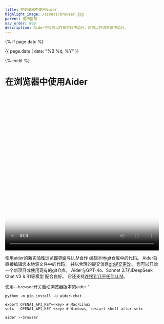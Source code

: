 ```yaml
---
title: 在浏览器中使用Aider
highlight_image: /assets/browser.jpg
parent: 使用指南
nav_order: 800
description: Aider不仅可以在命令行中运行，还可以在浏览器中运行。
---
```

{% if page.date %}
<p class="post-date">{{ page.date | date: "%B %d, %Y" }}</p>
{% endif %}

# 在浏览器中使用Aider

<div class="video-container">
  <video controls loop poster="/assets/browser.jpg">
    <source src="/assets/aider-browser-social.mp4" type="video/mp4">
    <a href="/assets/aider-browser-social.mp4">Aider浏览器界面演示视频</a>
  </video>
</div>

<style>
.video-container {
  position: relative;
  padding-bottom: 101.89%; /* 1080 / 1060 = 1.0189 */
  height: 0;
  overflow: hidden;
}

.video-container video {
  position: absolute;
  top: 0;
  left: 0;
  width: 100%;
  height: 100%;
}
</style>

使用aider的新实验性浏览器界面与LLM合作
编辑本地git仓库中的代码。
Aider将直接编辑您本地源文件中的代码，
并以合理的提交消息[git提交更改](https://aider.chat/docs/git.html)。
您可以开始一个新项目或使用现有的git仓库。
Aider与GPT-4o、Sonnet 3.7和DeepSeek Chat V3 & R1等模型
配合良好。
它还支持[连接到几乎任何LLM](https://aider.chat/docs/llms.html)。

使用`--browser`开关启动浏览器版本的aider：

```
python -m pip install -U aider-chat

export OPENAI_API_KEY=<key> # Mac/Linux
setx   OPENAI_API_KEY <key> # Windows, restart shell after setx

aider --browser
```
